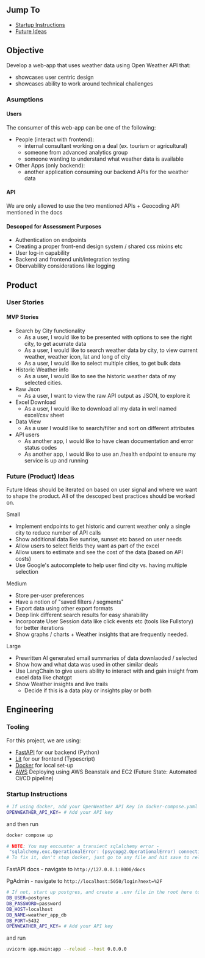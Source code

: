 ## Jump To
- [Startup Instructions](#startup-instructions)
- [Future Ideas](#future-product-ideas)

## Objective 

Develop a web-app that uses weather data using Open Weather API that:
- showcases user centric design 
- showcases ability to work around technical challenges 

### Asumptions

#### Users
The consumer of this web-app can be one of the following:
- People (interact with frontend): 
    - internal consultant working on a deal (ex. tourism or agricultural)
    - someone from advanced analytics group
    - someone wanting to understand what weather data is available
- Other Apps (only backend): 
    - another application consuming our backend APIs for the weather data 

#### API

We are only allowed to use the two mentioned APIs + Geocoding API mentioned in the docs

#### Descoped for Assessment Purposes
- Authentication on endpoints 
- Creating a proper front-end design system / shared css mixins etc
- User log-in capability 
- Backend and frontend unit/integration testing
- Obervability considerations like logging

## Product
### User Stories
#### MVP Stories
- Search by City functionality
    - As a user, I would like to be presented with options to see the right city, to get acurrate data
    - As a user, I would like to search weather data by city, to view current weather, weather icon, lat and long of city
    - As a user, I would like to select multiple cities, to get bulk data
- Historic Weather info
    - As a user, I would like to see the historic weather data of my selected cities.
- Raw Json
    - As a user, I want to view the raw API output as JSON, to explore it
- Excel Download
    - As a user, I would like to download all my data in well named excel/csv sheet
- Data View
    - As a user I would like to search/filter and sort on different attributes
- API users
    - As another app, I would like to have clean documentation and error status codes
    - As another app, I would like to use an /health endpoint to ensure my service is up and running


### Future (Product) Ideas 
Future Ideas should be iterated on based on user signal and where we want to shape the product.
All of the descoped best practices should be worked on.

Small
- Implement endpoints to get historic and current weather only a single city to reduce number of API calls
- Show additional data like sunrise, sunset etc based on user needs
- Allow users to select fields they want as part of the excel
- Allow users to estimate and see the cost of the data (based on API costs)
- Use Google's autocomplete to help user find city vs. having multiple selection

Medium
- Store per-user preferences
- Have a notion of "saved filters / segments"
- Export data using other export formats 
- Deep link different search results for easy sharability
- Incorporate User Session data like click events etc (tools like Fullstory) for better iterations
- Show graphs / charts + Weather insights that are frequently needed.

Large
- Prewritten AI generated email summaries of data downlaoded / selected
- Show how and what data was used in other similar deals
- Use LangChain to give users ability to interact with and gain insight from excel data like chatgpt
- Show Weather insights and live trails
    - Decide if this is a data play or insights play or both

## Engineering 
### Tooling
For this project, we are using:
- [FastAPI](https://fastapi.tiangolo.com/) for our backend (Python)
- [Lit](https://lit.dev/) for our frontend (Typescript)
- [Docker](https://www.docker.com/products/docker-desktop/) for local set-up
- [AWS](https://aws.amazon.com/) Deploying using AWS Beanstalk and EC2 (Future State: Automated CI/CD pipeline)

### Startup Instructions
```sh
# If using docker, add your OpenWeather API Key in docker-compose.yaml
OPENWEATHER_API_KEY= # Add your API key
```
and then run

```sh
docker compose up

# NOTE: You may encounter a transient sqlalchemy error - 
 "sqlalchemy.exc.OperationalError: (psycopg2.OperationalError) connection to server at "db" (172.25.0.2), port 5432 failed: Connection refused"
# To fix it, don't stop docker, just go to any file and hit save to reload the api server
```
FastAPI docs - navigate to `http://127.0.0.1:8000/docs`

PgAdmin - navigate to `http://localhost:5050/login?next=%2F`

```sh
# If not, start up postgres, and create a .env file in the root here to add your env vars:
DB_USER=postgres
DB_PASSWORD=password
DB_HOST=localhost
DB_NAME=weather_app_db
DB_PORT=5432
OPENWEATHER_API_KEY= # Add your API key 
```

and run
```sh
uvicorn app.main:app --reload --host 0.0.0.0
```

